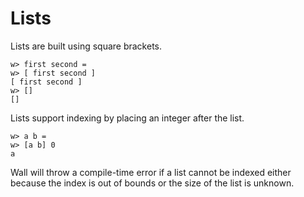  # Lists

Lists are built using square brackets.

```
w> first second =
w> [ first second ]
[ first second ]
w> []
[]
```

Lists support indexing by placing an integer after the list.

```
w> a b =
w> [a b] 0
a
```

Wall will throw a compile-time error if a list cannot be indexed either because the index is out of bounds or the size of the list is unknown.